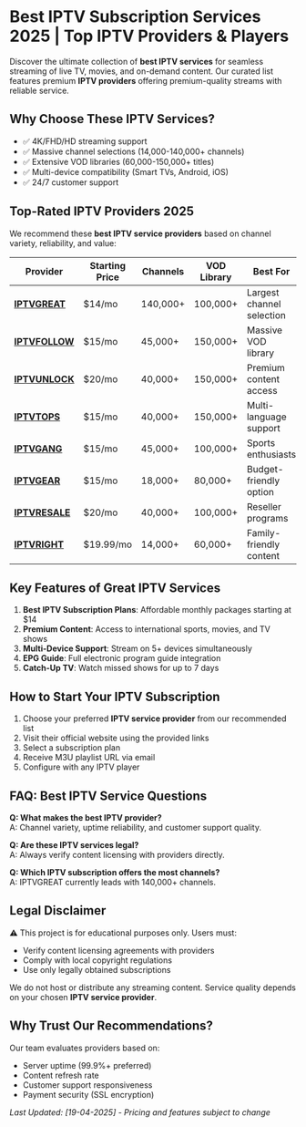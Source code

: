 # Best IPTV Subscription Services 2025 | Top IPTV Providers & Players

Discover the ultimate collection of **best IPTV services** for seamless streaming of live TV, movies, and on-demand content. Our curated list features premium **IPTV providers** offering premium-quality streams with reliable service.

## Why Choose These IPTV Services?
- ✅ 4K/FHD/HD streaming support
- ✅ Massive channel selections (14,000-140,000+ channels)
- ✅ Extensive VOD libraries (60,000-150,000+ titles)
- ✅ Multi-device compatibility (Smart TVs, Android, iOS)
- ✅ 24/7 customer support

## Top-Rated IPTV Providers 2025

We recommend these **best IPTV service providers** based on channel variety, reliability, and value:

| Provider | Starting Price | Channels | VOD Library | Best For |
|----------|----------------|----------|-------------|----------|
| **[IPTVGREAT](https://iptvgreat.me)** | $14/mo | 140,000+ | 100,000+ | Largest channel selection |
| **[IPTVFOLLOW](https://iptvfollow.com)** | $15/mo | 45,000+ | 150,000+ | Massive VOD library |
| **[IPTVUNLOCK](https://iptvunlock.com)** | $20/mo | 40,000+ | 150,000+ | Premium content access |
| **[IPTVTOPS](https://iptvtops.com)** | $15/mo | 40,000+ | 150,000+ | Multi-language support |
| **[IPTVGANG](https://iptvgang.me)** | $15/mo | 45,000+ | 100,000+ | Sports enthusiasts |
| **[IPTVGEAR](https://iptvgear.site)** | $15/mo | 18,000+ | 80,000+ | Budget-friendly option |
| **[IPTVRESALE](https://iptvresale.com)** | $20/mo | 40,000+ | 100,000+ | Reseller programs |
| **[IPTVRIGHT](https://iptvright.com)** | $19.99/mo | 14,000+ | 60,000+ | Family-friendly content |

## Key Features of Great IPTV Services
1. **Best IPTV Subscription Plans**: Affordable monthly packages starting at $14
2. **Premium Content**: Access to international sports, movies, and TV shows
3. **Multi-Device Support**: Stream on 5+ devices simultaneously
4. **EPG Guide**: Full electronic program guide integration
5. **Catch-Up TV**: Watch missed shows for up to 7 days

## How to Start Your IPTV Subscription
1. Choose your preferred **IPTV service provider** from our recommended list
2. Visit their official website using the provided links
3. Select a subscription plan
4. Receive M3U playlist URL via email
5. Configure with any IPTV player

## FAQ: Best IPTV Service Questions
**Q: What makes the best IPTV provider?**  
A: Channel variety, uptime reliability, and customer support quality.

**Q: Are these IPTV services legal?**  
A: Always verify content licensing with providers directly.

**Q: Which IPTV subscription offers the most channels?**  
A: IPTVGREAT currently leads with 140,000+ channels.

## Legal Disclaimer
⚠️ This project is for educational purposes only. Users must:
- Verify content licensing agreements with providers
- Comply with local copyright regulations
- Use only legally obtained subscriptions

We do not host or distribute any streaming content. Service quality depends on your chosen **IPTV service provider**.

## Why Trust Our Recommendations?
Our team evaluates providers based on:
- Server uptime (99.9%+ preferred)
- Content refresh rate
- Customer support responsiveness
- Payment security (SSL encryption)

*Last Updated: [19-04-2025] - Pricing and features subject to change*
